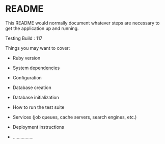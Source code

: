 # README

This README would normally document whatever steps are necessary to get the
application up and running.

Testing Build : 117

Things you may want to cover:

* Ruby version

* System dependencies

* Configuration

* Database creation

* Database initialization

* How to run the test suite

* Services (job queues, cache servers, search engines, etc.)

* Deployment instructions

* ................
